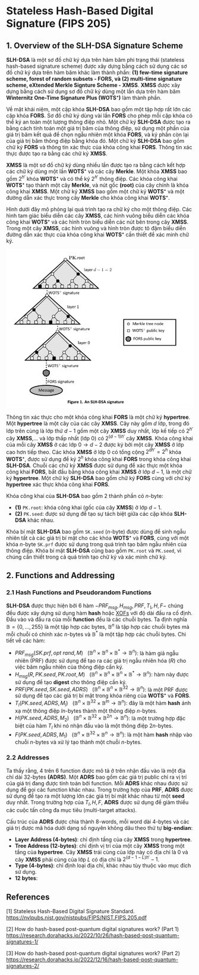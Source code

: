 # Stateless Hash-Based Digital Signature (FIPS 205)

## 1. Overview of the SLH-DSA Signature Scheme

**SLH-DSA** là một sơ đồ chữ ký dựa trên hàm băm phi trạng thái (stateless hash-based signature scheme) được xây dựng bằng cách sử dụng các sơ đồ chữ ký dựa trên hàm băm khác làm thành phần: **(1) few-time signature scheme, forest of random subsets - FORS, và (2) multi-time signature scheme, eXtended Merkle Signture Scheme - XMSS**. **XMSS** được xây dựng bằng cách sử dụng sơ đồ chữ ký dùng một lần dựa trên hàm băm **Winternitz One-Time Signature Plus (WOTS⁺)** làm thành phần.

Về mặt khái niệm, một cặp khóa **SLH-DSA** bao gồm một tập hợp rất lớn các cặp khóa **FORS**. Sơ đồ chữ ký dùng vài lần **FORS** cho phép mỗi cặp khóa có thể ký an toàn một lượng thông điệp nhỏ. Một chữ ký **SLH-DSA** được tạo ra bằng cách tính toán một giá trị băm của thông điệp, sử dụng một phần của giá trị băm kết quả để chọn ngẫu nhiên một khóa **FORS**, và ký phần còn lại của giá trị băm thông điệp bằng khóa đó. Một chữ ký **SLH-DSA** bao gồm chữ ký **FORS** và thông tin xác thực của khóa công khai **FORS**. Thông tin xác thực được tạo ra bằng các chữ ký **XMSS**.

**XMSS** là một sơ đồ chữ ký dùng nhiều lần được tạo ra bằng cách kết hợp các chữ ký dùng một lần **WOTS⁺** và các cây **Merkle**. Một khóa **XMSS** bao gồm $2^{h'}$ khóa **WOTS⁺** và có thể ký $2^{h'}$ thông điệp. Các khóa công khai **WOTS⁺** tạo thành một cây **Merkle**, và nút gốc **(root)** của cây chính là khóa công khai **XMSS**. Một chữ ký **XMSS** bao gồm một chữ ký **WOTS⁺** và một đường dẫn xác thực trong cây **Merkle** cho khóa công khai **WOTS⁺**.

Hình dưới đây mô phỏng lại quá trình tạo ra chữ ký cho một thông điệp. Các hình tam giác biểu diễn các cây **XMSS**, các hình vuông biểu diễn các khóa công khai **WOTS⁺** và các hình tròn biểu diễn các nút bên trong cây **XMSS**. Trong một cây **XMSS**, các hình vuông và hình tròn được tô đậm biểu diễn đường dẫn xác thực của khóa công khai **WOTS⁺** cần thiết để xác minh chữ ký.

![alt text](/images/1.png)

Thông tin xác thực cho một khóa công khai **FORS** là một chữ ký **hypertree**. Một **hypertree** là một cây của các cây **XMSS**. Cây này gồm $d$ lớp, trong đó lớp trên cùng là lớp thứ $d-1$ gồm một cây **XMSS** duy nhất, lớp kế tiếp có $2^{h'}$ cây **XMSS**,... và lớp thấp nhất (lớp $0$) có $2^{(d-1)h'}$ cây **XMSS**. Khóa công khai của mỗi cây **XMSS** ở các lớp $0 \rightarrow d-2$ được ký bởi một cây **XMSS** ở lớp cao hơn tiếp theo. Các khóa **XMSS** ở lớp $0$ có tổng cộng $2^{dh'} = 2^h$ khóa **WOTS⁺**, được sử dụng để ký $2^h$ khóa công khai **FORS** trong khóa công khai **SLH-DSA**. Chuỗi các chữ ký **XMSS** được sử dụng để xác thực một khóa công khai **FORS**, bắt đầu bằng khóa công khai **XMSS** ở lớp $d-1$, là một chữ ký **hypertree**. Một chữ ký **SLH-DSA** bao gồm chữ ký **FORS** cùng với chữ ký **hypertree** xác thực khóa công khai **FORS**.

Khóa công khai của **SLH-DSA** bao gồm $2$ thành phần có $n$-byte:
- **(1)** `PK.root`: khóa công khai (gốc của cây **XMSS**) ở lớp $d-1$.
- **(2)** `PK.seed`: được sử dụng để tạo sự tách biệt giữa các cặp khóa **SLH-DSA** khác nhau.

Khóa bí mật **SLH-DSA** bao gồm `SK.seed` ($n$-byte) được dùng để sinh ngẫu nhiên tất cả các giá trị bí mật cho các khóa **WOTS⁺** và **FORS**, cùng với một khóa $n$-byte `SK.prf` được sử dụng trong quá trình tạo băm ngẫu nhiên của thông điệp. Khóa bí mật **SLH-DSA** cũng bao gồm `PK.root` và `PK.seed`, vì chúng cần thiết trong cả quá trình tạo chữ ký và xác minh chữ ký.

## 2. Functions and Addressing

### 2.1 Hash Functions and Pseudorandom Functions

**SLH-DSA** được thực hiện bởi $6$ hàm $- PRF_{msg}, H_{msg}, PRF, T_\mathbb{l}, H, F -$ chúng đều được xây dựng sử dụng hàm **hash** hoặc [XOFs](https://csrc.nist.gov/glossary/term/extendable_output_function) với độ dài đầu ra cố định. Đầu vào và đầu ra của mỗi **function** đều là các chuỗi bytes. Ta định nghĩa $\mathbb{B} = \{0,...,255 \}$ là một tập hợp các bytes, $\mathbb{B}^n$ là tập hợp các chuỗi bytes mà mỗi chuỗi có chính xác $n$-bytes và $\mathbb{B}^*$ là một tập hợp các chuỗi bytes. Chi tiết về các hàm:
- $PRF_{msg}(SK.prf, opt \ rand, M) \ \ \  (\mathbb{B}^n \times \mathbb{B}^n \times \mathbb{B}^* \rightarrow \mathbb{B}^n)$: là hàm giả ngẫu nhiên (PRF) được sử dụng để tạo ra các giá trị ngẫu nhiên hóa $(R)$ cho việc băm ngẫu nhiên của thông điệp cần ký.
- $H_{msg}(R, PK.seed, PK.root, M) \ \ \  (\mathbb{B}^n \times \mathbb{B}^n \times \mathbb{B}^n \times \mathbb{B}^* \rightarrow \mathbb{B}^n)$: hàm này được sử dụng để tạo **digest** cho thông điệp cần ký.
- $PRF(PK.seed, SK.seed, ADRS) \ \ \  (\mathbb{B}^n \times \mathbb{B}^n \times \mathbb{B}^{32} \rightarrow \mathbb{B}^n)$: là một PRF được sử dụng để tạo các giá trị bí mật trong khóa riêng của **WOTS⁺** và **FORS**.
- $T_l(PK.seed, ADRS, M_l) \ \ \  (\mathbb{B}^n \times \mathbb{B}^{32} \times \mathbb{B}^{ln} \rightarrow \mathbb{B}^n)$: đây là một hàm **hash** ánh xạ một thông điệp $ln$-bytes thành một thông điệp $n$-bytes.
- $H(PK.seed, ADRS, M_2) \ \ \  (\mathbb{B}^n \times \mathbb{B}^{32} \times \mathbb{B}^{2n} \rightarrow \mathbb{B}^n)$: là một trường hợp đặc biệt của hàm $T_l$ khi nó nhận đầu vào là một thông điệp $2n$-bytes.
- $F(PK.seed, ADRS, M_1) \ \ \  (\mathbb{B}^n \times \mathbb{B}^{32} \times \mathbb{B}^n \rightarrow \mathbb{B}^n)$: là một hàm **hash** nhập vào chuỗi $n$-bytes và xử lý tạo thành một chuỗi $n$-bytes.

### 2.2 Addresses

Ta thấy rằng, $4$ trên $6$ function được mô tả ở trên nhận đầu vào là một địa chỉ dài $32$-bytes **(ADRS)**. Một **ADRS** bao gồm các giá trị public chỉ ra vị trí của giá trị đang được tính toán bởi function. Mỗi **ADRS** khác nhau được sử dụng để gọi các function khác nhau. Trong trường hợp của **PRF**, **ADRS** được sử dụng để tạo ra một lượng lớn các giá trị bí mật khác nhau từ một **seed** duy nhất. Trong trường hợp của $T_l, H, F$, **ADRS** được sử dụng để giảm thiểu các cuộc tấn công đa mục tiêu (multi-target attacks).

Cấu trúc của **ADRS** được chia thành $8$-words, mỗi word dài $4$-bytes và các giá trị được mã hóa dưới dạng số nguyên không dâu theo thứ tự **big-endian**:
- **Layer Address (4-bytes)**: chỉ định tầng của cây **XMSS** trong **hypertree**.
- **Tree Address (12-bytes)**: chỉ định vị trí của một cây **XMSS** trong một tầng của **hypertree**. Cây **XMSS** trái cùng của lớp này có địa chỉ là $0$ và cây **XMSS** phải cùng của lớp $L$ có địa chỉ là $2^{(d - 1 - L)h'} -1$.
- **Type (4-bytes)**: chỉ định loại địa chỉ, khác nhau tùy thuộc vào mục đích sử dụng.
- **12 bytes**:










## References
[1] Stateless Hash-Based Digital Signature Standard. https://nvlpubs.nist.gov/nistpubs/FIPS/NIST.FIPS.205.pdf

[2] How do hash-based post-quantum digital signatures work? (Part 1) https://research.dorahacks.io/2022/10/26/hash-based-post-quantum-signatures-1/

[3] How do hash-based post-quantum digital signatures work? (Part 2) https://research.dorahacks.io/2022/12/16/hash-based-post-quantum-signatures-2/